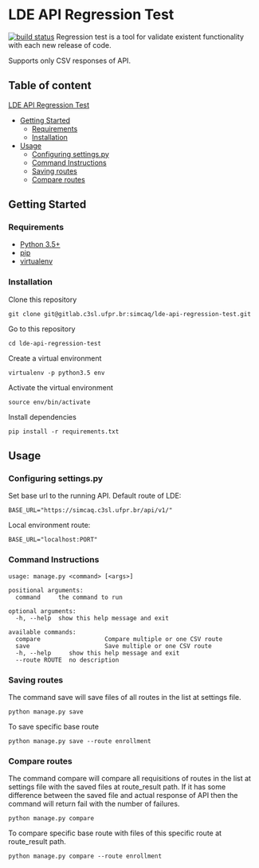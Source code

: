 # LDE API Regression Test #

[![build status](https://gitlab.c3sl.ufpr.br/simcaq/lde-api-regression-test/badges/master/build.svg)](https://gitlab.c3sl.ufpr.br/simcaq/lde-api-regression-test/commits/master)
Regression test is a tool for validate existent functionality with each new release of code.

Supports only CSV responses of API.

## Table of content ##

 [LDE API Regression Test](#lde-api-regression-test)
 - [Getting Started](#getting-started)
    - [Requirements](#requirements)
    - [Installation](#installation)
 - [Usage](#usage)
    - [Configuring settings.py](#configuring-settingspy)
    - [Command Instructions](#command-instructions)
    - [Saving routes](#saving-routes)
    - [Compare routes](#compare-routes)


## Getting Started

### Requirements

- [Python 3.5+](https://www.python.org/)
- [pip](https://pip.pypa.io/en/stable/installing/)
- [virtualenv](https://virtualenv.pypa.io/en/latest/installation/)

### Installation

Clone this repository

```
git clone git@gitlab.c3sl.ufpr.br:simcaq/lde-api-regression-test.git
```
Go to this repository
```
cd lde-api-regression-test
```
Create a virtual environment
```
virtualenv -p python3.5 env
```
Activate the virtual environment
```
source env/bin/activate
```
Install dependencies
```
pip install -r requirements.txt
```

## Usage

### Configuring settings.py

Set base url to the running API.
Default route of LDE:
```
BASE_URL="https://simcaq.c3sl.ufpr.br/api/v1/"
```
Local environment route:
```
BASE_URL="localhost:PORT"
```
### Command Instructions

```
usage: manage.py <command> [<args>]

positional arguments:
  command     the command to run

optional arguments:
  -h, --help  show this help message and exit

available commands:
  compare                  Compare multiple or one CSV route
  save                     Save multiple or one CSV route
  -h, --help     show this help message and exit
  --route ROUTE  no description
```

### Saving routes

The command save will save files of all routes in the list at settings file.
```
python manage.py save 
```

To save specific base route
```
python manage.py save --route enrollment 
```

### Compare routes

The command compare will compare all requisitions of routes in the list at settings file with the saved files at route_result path.
If it has some difference between the saved file and actual response of API then the command will return fail with the number of failures.
```
python manage.py compare 
```

To compare specific base route with files of this specific route at route_result path.
```
python manage.py compare --route enrollment 
```